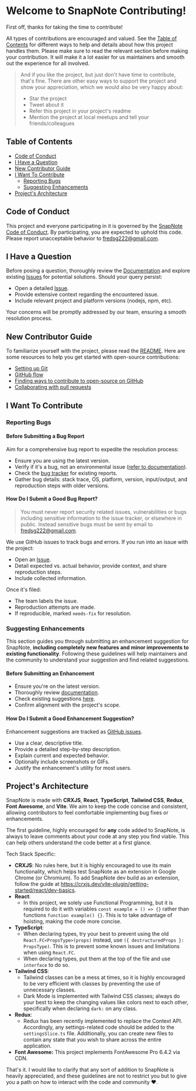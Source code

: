 <h1>Welcome to SnapNote Contributing!</h1>

First off, thanks for taking the time to contribute!

All types of contributions are encouraged and valued. See the [Table of Contents](#table-of-contents) for different ways to help and details about how this project handles them. Please make sure to read the relevant section before making your contribution. It will make it a lot easier for us maintainers and smooth out the experience for all involved.

> And if you like the project, but just don't have time to contribute, that's fine. There are other easy ways to support the project and show your appreciation, which we would also be very happy about:
> - Star the project
> - Tweet about it
> - Refer this project in your project's readme
> - Mention the project at local meetups and tell your friends/colleagues

## Table of Contents

- [Code of Conduct](#code-of-conduct)
- [I Have a Question](#i-have-a-question)
- [New Contributor Guide](#new-contributor-guide)
- [I Want To Contribute](#i-want-to-contribute)
  - [Reporting Bugs](#reporting-bugs)
  - [Suggesting Enhancements](#suggesting-enhancements)
- [Project's Architecture](#projects-architecture)

## Code of Conduct
This project and everyone participating in it is governed by the [SnapNote Code of Conduct](CODE_OF_CONDUCT.md). 
By participating, you are expected to uphold this code. Please report unacceptable behavior to <fredsg222@gmail.com>.

## I Have a Question

Before posing a question, thoroughly review the [Documentation](https://github.com/fred-gutierrez/SnapNote/blob/main/README.md) and explore existing [Issues](https://github.com/fred-gutierrez/SnapNote/issues) for potential solutions. Should your query persist:

- Open a detailed [Issue](https://github.com/fred-gutierrez/SnapNote/issues/new).
- Provide extensive context regarding the encountered issue.
- Include relevant project and platform versions (nodejs, npm, etc).

Your concerns will be promptly addressed by our team, ensuring a smooth resolution process.

## New Contributor Guide

To familiarize yourself with the project, please read the [README](README.md). Here are some resources to help you get started with open-source contributions:

- [Setting up Git](https://docs.github.com/en/get-started/quickstart/set-up-git)
- [GitHub flow](https://docs.github.com/en/get-started/quickstart/github-flow)
- [Finding ways to contribute to open-source on GitHub](https://docs.github.com/en/get-started/exploring-projects-on-github/finding-ways-to-contribute-to-open-source-on-github)
- [Collaborating with pull requests](https://docs.github.com/en/github/collaborating-with-pull-requests)

## I Want To Contribute

### Reporting Bugs

#### Before Submitting a Bug Report

Aim for a comprehensive bug report to expedite the resolution process:

- Ensure you are using the latest version.
- Verify if it's a bug, not an environmental issue ([refer to documentation](https://github.com/fred-gutierrez/SnapNote/blob/main/README.md)).
- Check the [bug tracker](https://github.com/fred-gutierrez/SnapNote/issues/) for existing reports.
- Gather bug details: stack trace, OS, platform, version, input/output, and reproduction steps with older versions.

#### How Do I Submit a Good Bug Report?

> You must never report security related issues, vulnerabilities or bugs including sensitive information to the issue tracker, or elsewhere in public. Instead sensitive bugs must be sent by email to <fredsg222@gmail.com>.

We use GitHub issues to track bugs and errors. If you run into an issue with the project:

- Open an [Issue](https://github.com/fred-gutierrez/SnapNote/issues/new).
- Detail expected vs. actual behavior, provide context, and share reproduction steps.
- Include collected information.

Once it's filed:

- The team labels the issue.
- Reproduction attempts are made.
- If reproducible, marked `needs-fix` for resolution.

### Suggesting Enhancements

This section guides you through submitting an enhancement suggestion for SnapNote, **including completely new features and minor improvements to existing functionality**. Following these guidelines will help maintainers and the community to understand your suggestion and find related suggestions.

#### Before Submitting an Enhancement

- Ensure you're on the latest version.
- Thoroughly review [documentation](README.md).
- Check existing suggestions [here](https://github.com/fred-gutierrez/SnapNote/issues/).
- Confirm alignment with the project's scope.

#### How Do I Submit a Good Enhancement Suggestion?

Enhancement suggestions are tracked as [GitHub issues](https://github.com/fred-gutierrez/SnapNote/issues/).

- Use a clear, descriptive title.
- Provide a detailed step-by-step description.
- Explain current and expected behavior.
- Optionally include screenshots or GIFs.
- Justify the enhancement's utility for most users.

## Project's Architecture

SnapNote is made with **CRXJS**, **React**, **TypeScript**, **Tailwind CSS**, **Redux**, **Font Awesome**, and **Vite**. We aim to keep the code concise and consistent, allowing contributors to feel comfortable implementing bug fixes or enhancements.

The first guideline, highly encouraged for **any** code added to SnapNote, is always to leave comments about your code at any step you find viable. This can help others understand the code better at a first glance.

Tech Stack Specific:

- **CRXJS**: No rules here, but it is highly encouraged to use its main functionality, which helps test SnapNote as an extension in Google Chrome (or Chromium). To add SnapNote dev build as an extension, follow the guide at https://crxjs.dev/vite-plugin/getting-started/react/dev-basics.
- **React**:
    *  In this project, we solely use Functional Programming, but it is required to do it with variables `const example = () => {}` rather than functions `function example() {}`. This is to take advantage of hoisting, making the code more concise.
- **TypeScript**:
    *  When declaring types, try your best to prevent using the old `React.FC<PropsType>(props)` instead, use `({ destructuredProps }: PropsType)`. This is to prevent some known issues and limitations when using `React.FC`.
    *   When declaring types, put them at the top of the file and use `interface` to do so.
- **Tailwind CSS**:
    *   Tailwind classes can be a mess at times, so it is highly encouraged to be very efficient with classes by preventing the use of unnecessary classes.
    *   Dark Mode is implemented with Tailwind CSS classes; always do your best to keep the changing values like colors next to each other, specifically when declaring `dark:` on any class.
- **Redux**:
    *   Redux has been recently implemented to replace the Context API. Accordingly, any settings-related code should be added to the `settingsSlice.ts` file. Additionally, you can create new files to contain any state that you wish to share across the entire application.
- **Font Awesome:** This project implements FontAwesome Pro 6.4.2 via CDN.

That's it. I would like to clarify that any sort of addition to SnapNote is heavily appreciated, and these guidelines are not to restrict you but to give you a path on how to interact with the code and community ❤️.
